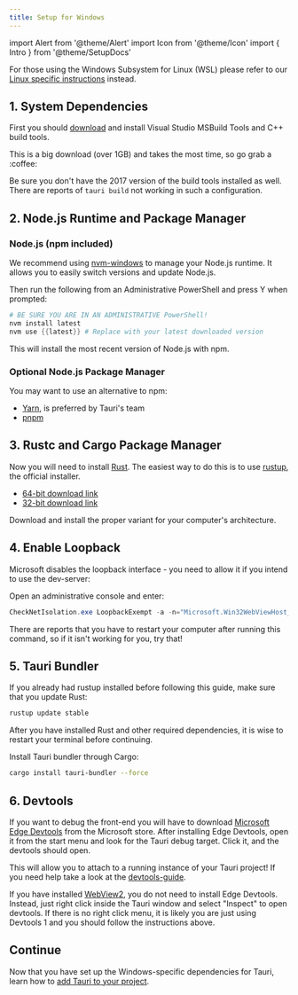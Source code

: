 ```yaml
---
title: Setup for Windows
---
```


import Alert from '@theme/Alert'
import Icon from '@theme/Icon'
import { Intro } from '@theme/SetupDocs'

<Alert title="Note">

For those using the Windows Subsystem for Linux (WSL) please refer to our [Linux specific instructions](/docs/getting-started/setup-linux) instead.
</Alert>

<Intro />

## 1. System Dependencies&nbsp;<Icon title="alert" color="danger"/>

First you should <a href="https://aka.ms/buildtools" target="_blank">download</a> and install Visual Studio MSBuild Tools and C++ build tools.

<Alert title="Note">
This is a big download (over 1GB) and takes the most time, so go grab a :coffee:
</Alert>

<Alert type="warning">

Be sure you don't have the 2017 version of the build tools installed as well. There are reports of `tauri build` not working in such a configuration.
</Alert>

## 2. Node.js Runtime and Package Manager&nbsp;<Icon title="control-skip-forward" color="warning"/>

### Node.js (npm included)

We recommend using <a href="https://github.com/coreybutler/nvm-windows#installation--upgrades" target="_blank">nvm-windows</a> to manage your Node.js runtime. It allows you to easily switch versions and update Node.js.

Then run the following from an Administrative PowerShell and press Y when prompted:

```powershell
# BE SURE YOU ARE IN AN ADMINISTRATIVE PowerShell!
nvm install latest
nvm use {{latest}} # Replace with your latest downloaded version
```

This will install the most recent version of Node.js with npm.

### Optional Node.js Package Manager

You may want to use an alternative to npm:

- <a href="https://yarnpkg.com/getting-started" target="_blank">Yarn</a>, is preferred by Tauri's team
- <a href="https://pnpm.js.org/en/installation" target="_blank">pnpm</a>

## 3. Rustc and Cargo Package Manager&nbsp;<Icon title="control-skip-forward" color="warning"/>

Now you will need to install <a href="https://www.rust-lang.org/" target="_blank">Rust</a>. The easiest way to do this is to use <a href="https://rustup.rs/" target="_blank">rustup</a>, the official installer.

- <a href="https://win.rustup.rs/x86_64" target="_blank">64-bit download link</a>
- <a href="https://win.rustup.rs/i686" target="_blank">32-bit download link</a>

Download and install the proper variant for your computer's architecture.

## 4. Enable Loopback&nbsp;<Icon title="control-skip-forward" color="warning"/>

Microsoft disables the loopback interface - you need to allow it if you intend to use the dev-server:

Open an administrative console and enter:

```powershell
CheckNetIsolation.exe LoopbackExempt -a -n="Microsoft.Win32WebViewHost_cw5n1h2txyewy"
```

<Alert title="Note">
There are reports that you have to restart your computer after running this command, so if it isn't working for you, try that!
</Alert>

## 5. Tauri Bundler&nbsp;<Icon title="alert" color="danger"/>

If you already had rustup installed before following this guide, make sure that you update Rust:

```powershell
rustup update stable
```

After you have installed Rust and other required dependencies, it is wise to restart your terminal before continuing.

Install Tauri bundler through Cargo:

```sh
cargo install tauri-bundler --force
```

## 6. Devtools&nbsp;<Icon title="info-alt" color="info"/>

If you want to debug the front-end you will have to download <a href="https://www.microsoft.com/store/p/microsoft-edge-devtools-preview/9mzbfrmz0mnj" target="_blank">Microsoft Edge Devtools</a> from the Microsoft store. After installing Edge Devtools, open it from the start menu and look for the Tauri debug target. Click it, and the devtools should open.

This will allow you to attach to a running instance of your Tauri project!
If you need help take a look at the <a href="https://docs.microsoft.com/en-us/microsoft-edge/devtools-guide" target="_blank">devtools-guide</a>.

<Alert title="Note">
If you have installed <a href="https://developer.microsoft.com/en-us/microsoft-edge/webview2/" target="_blank">WebView2</a>, you do not need to install Edge Devtools. Instead, just right click inside the Tauri window and select "Inspect" to open devtools. If there is no right click menu, it is likely you are just using Devtools 1 and you should follow the instructions above.
</Alert>

## Continue

Now that you have set up the Windows-specific dependencies for Tauri, learn how to [add Tauri to your project](/docs/usage/development/integration).
